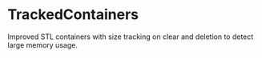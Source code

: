 # TrackedContainers

Improved STL containers with size tracking on clear and deletion to detect large memory usage.

